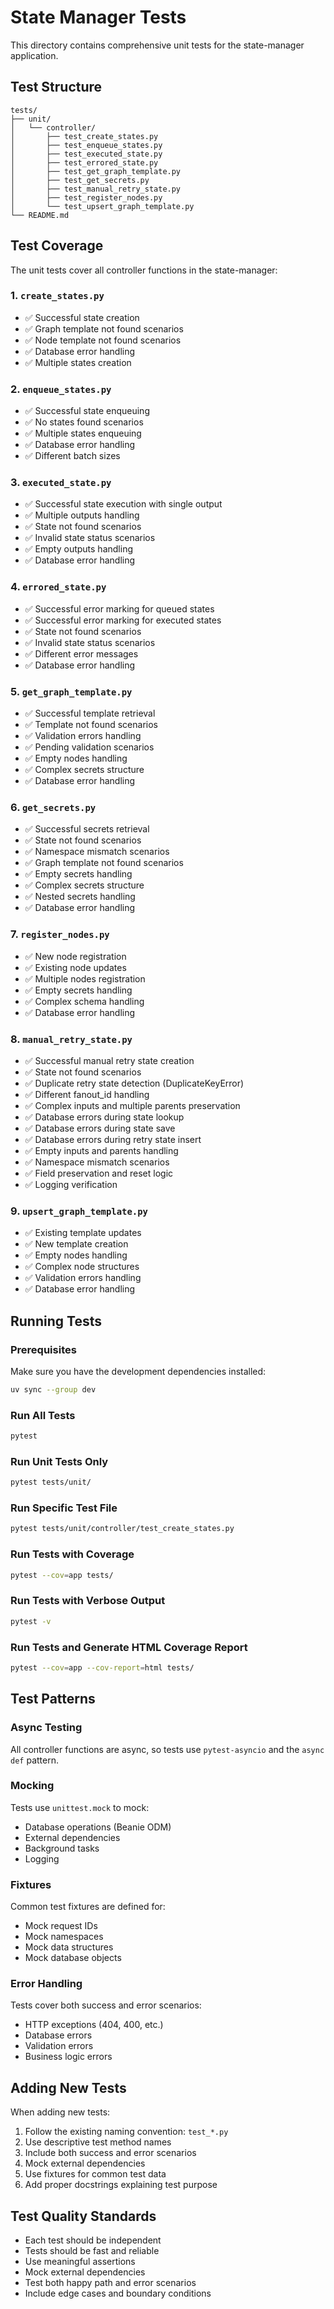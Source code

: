 # State Manager Tests

This directory contains comprehensive unit tests for the state-manager application.

## Test Structure

```
tests/
├── unit/
│   └── controller/
│       ├── test_create_states.py
│       ├── test_enqueue_states.py
│       ├── test_executed_state.py
│       ├── test_errored_state.py
│       ├── test_get_graph_template.py
│       ├── test_get_secrets.py
│       ├── test_manual_retry_state.py
│       ├── test_register_nodes.py
│       └── test_upsert_graph_template.py
└── README.md
```

## Test Coverage

The unit tests cover all controller functions in the state-manager:

### 1. `create_states.py`
- ✅ Successful state creation
- ✅ Graph template not found scenarios
- ✅ Node template not found scenarios
- ✅ Database error handling
- ✅ Multiple states creation

### 2. `enqueue_states.py`
- ✅ Successful state enqueuing
- ✅ No states found scenarios
- ✅ Multiple states enqueuing
- ✅ Database error handling
- ✅ Different batch sizes

### 3. `executed_state.py`
- ✅ Successful state execution with single output
- ✅ Multiple outputs handling
- ✅ State not found scenarios
- ✅ Invalid state status scenarios
- ✅ Empty outputs handling
- ✅ Database error handling

### 4. `errored_state.py`
- ✅ Successful error marking for queued states
- ✅ Successful error marking for executed states
- ✅ State not found scenarios
- ✅ Invalid state status scenarios
- ✅ Different error messages
- ✅ Database error handling

### 5. `get_graph_template.py`
- ✅ Successful template retrieval
- ✅ Template not found scenarios
- ✅ Validation errors handling
- ✅ Pending validation scenarios
- ✅ Empty nodes handling
- ✅ Complex secrets structure
- ✅ Database error handling

### 6. `get_secrets.py`
- ✅ Successful secrets retrieval
- ✅ State not found scenarios
- ✅ Namespace mismatch scenarios
- ✅ Graph template not found scenarios
- ✅ Empty secrets handling
- ✅ Complex secrets structure
- ✅ Nested secrets handling
- ✅ Database error handling

### 7. `register_nodes.py`
- ✅ New node registration
- ✅ Existing node updates
- ✅ Multiple nodes registration
- ✅ Empty secrets handling
- ✅ Complex schema handling
- ✅ Database error handling

### 8. `manual_retry_state.py`
- ✅ Successful manual retry state creation
- ✅ State not found scenarios
- ✅ Duplicate retry state detection (DuplicateKeyError)
- ✅ Different fanout_id handling
- ✅ Complex inputs and multiple parents preservation
- ✅ Database errors during state lookup
- ✅ Database errors during state save
- ✅ Database errors during retry state insert
- ✅ Empty inputs and parents handling
- ✅ Namespace mismatch scenarios
- ✅ Field preservation and reset logic
- ✅ Logging verification

### 9. `upsert_graph_template.py`
- ✅ Existing template updates
- ✅ New template creation
- ✅ Empty nodes handling
- ✅ Complex node structures
- ✅ Validation errors handling
- ✅ Database error handling

## Running Tests

### Prerequisites

Make sure you have the development dependencies installed:

```bash
uv sync --group dev
```

### Run All Tests

```bash
pytest
```

### Run Unit Tests Only

```bash
pytest tests/unit/
```

### Run Specific Test File

```bash
pytest tests/unit/controller/test_create_states.py
```

### Run Tests with Coverage

```bash
pytest --cov=app tests/
```

### Run Tests with Verbose Output

```bash
pytest -v
```

### Run Tests and Generate HTML Coverage Report

```bash
pytest --cov=app --cov-report=html tests/
```

## Test Patterns

### Async Testing
All controller functions are async, so tests use `pytest-asyncio` and the `async def` pattern.

### Mocking
Tests use `unittest.mock` to mock:
- Database operations (Beanie ODM)
- External dependencies
- Background tasks
- Logging

### Fixtures
Common test fixtures are defined for:
- Mock request IDs
- Mock namespaces
- Mock data structures
- Mock database objects

### Error Handling
Tests cover both success and error scenarios:
- HTTP exceptions (404, 400, etc.)
- Database errors
- Validation errors
- Business logic errors

## Adding New Tests

When adding new tests:

1. Follow the existing naming convention: `test_*.py`
2. Use descriptive test method names
3. Include both success and error scenarios
4. Mock external dependencies
5. Use fixtures for common test data
6. Add proper docstrings explaining test purpose

## Test Quality Standards

- Each test should be independent
- Tests should be fast and reliable
- Use meaningful assertions
- Mock external dependencies
- Test both happy path and error scenarios
- Include edge cases and boundary conditions


